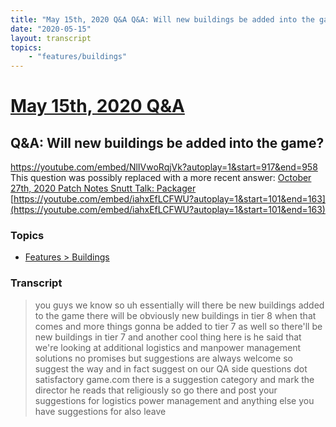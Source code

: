 ```yaml
---
title: "May 15th, 2020 Q&A Q&A: Will new buildings be added into the game?"
date: "2020-05-15"
layout: transcript
topics:
    - "features/buildings"
---
```

# [May 15th, 2020 Q&A](../2020-05-15.md)
## Q&A: Will new buildings be added into the game?
https://youtube.com/embed/NlIVwoRqjVk?autoplay=1&start=917&end=958
This question was possibly replaced with a more recent answer: [October 27th, 2020 Patch Notes Snutt Talk: Packager](./yt-iahxEfLCFWU,101.66823333333333,162.12863333333334.md) [https://youtube.com/embed/iahxEfLCFWU?autoplay=1&start=101&end=163](https://youtube.com/embed/iahxEfLCFWU?autoplay=1&start=101&end=163)


### Topics
* [Features > Buildings](../topics/features/buildings.md)

### Transcript

> you guys we know so uh essentially will there be new buildings added to the game there will be obviously new buildings in tier 8 when that comes and more things gonna be added to tier 7 as well so there'll be new buildings in tier 7 and another cool thing here is he said that we're looking at additional logistics and manpower management solutions no promises but suggestions are always welcome so suggest the way and in fact suggest on our QA side questions dot satisfactory game.com there is a suggestion category and mark the director he reads that religiously so go there and post your suggestions for logistics power management and anything else you have suggestions for also leave
